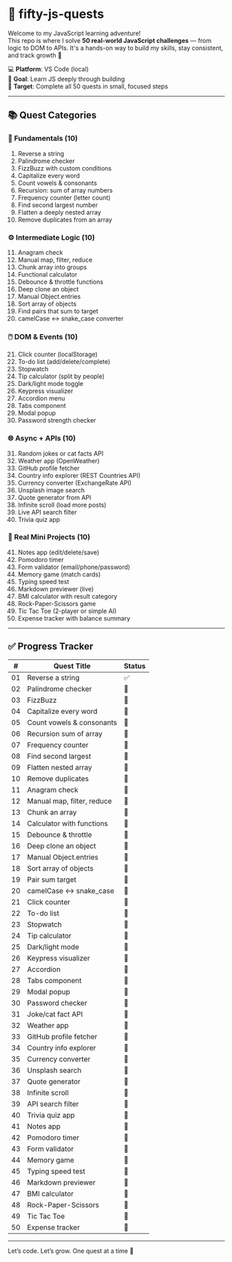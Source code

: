 # 🧠 fifty-js-quests

Welcome to my JavaScript learning adventure!  
This repo is where I solve **50 real-world JavaScript challenges** — from logic to DOM to APIs. It's a hands-on way to build my skills, stay consistent, and track growth 💪

💻 **Platform**: VS Code (local)  
🎯 **Goal**: Learn JS deeply through building  
📅 **Target**: Complete all 50 quests in small, focused steps

---

## 📚 Quest Categories

### 🌼 Fundamentals (10)
1. Reverse a string
2. Palindrome checker
3. FizzBuzz with custom conditions
4. Capitalize every word
5. Count vowels & consonants
6. Recursion: sum of array numbers
7. Frequency counter (letter count)
8. Find second largest number
9. Flatten a deeply nested array
10. Remove duplicates from an array

### ⚙️ Intermediate Logic (10)
11. Anagram check
12. Manual map, filter, reduce
13. Chunk array into groups
14. Functional calculator
15. Debounce & throttle functions
16. Deep clone an object
17. Manual Object.entries
18. Sort array of objects
19. Find pairs that sum to target
20. camelCase ↔ snake_case converter

### 🖱️ DOM & Events (10)
21. Click counter (localStorage)
22. To-do list (add/delete/complete)
23. Stopwatch
24. Tip calculator (split by people)
25. Dark/light mode toggle
26. Keypress visualizer
27. Accordion menu
28. Tabs component
29. Modal popup
30. Password strength checker

### 🌐 Async + APIs (10)
31. Random jokes or cat facts API
32. Weather app (OpenWeather)
33. GitHub profile fetcher
34. Country info explorer (REST Countries API)
35. Currency converter (ExchangeRate API)
36. Unsplash image search
37. Quote generator from API
38. Infinite scroll (load more posts)
39. Live API search filter
40. Trivia quiz app

### 🧩 Real Mini Projects (10)
41. Notes app (edit/delete/save)
42. Pomodoro timer
43. Form validator (email/phone/password)
44. Memory game (match cards)
45. Typing speed test
46. Markdown previewer (live)
47. BMI calculator with result category
48. Rock-Paper-Scissors game
49. Tic Tac Toe (2-player or simple AI)
50. Expense tracker with balance summary

---

## ✅ Progress Tracker

| # | Quest Title | Status |
|---|-------------|--------|
| 01 | Reverse a string | ✅ |
| 02 | Palindrome checker | 🔲 |
| 03 | FizzBuzz | 🔲 |
| 04 | Capitalize every word | 🔲 |
| 05 | Count vowels & consonants | 🔲 |
| 06 | Recursion sum of array | 🔲 |
| 07 | Frequency counter | 🔲 |
| 08 | Find second largest | 🔲 |
| 09 | Flatten nested array | 🔲 |
| 10 | Remove duplicates | 🔲 |
| 11 | Anagram check | 🔲 |
| 12 | Manual map, filter, reduce | 🔲 |
| 13 | Chunk an array | 🔲 |
| 14 | Calculator with functions | 🔲 |
| 15 | Debounce & throttle | 🔲 |
| 16 | Deep clone an object | 🔲 |
| 17 | Manual Object.entries | 🔲 |
| 18 | Sort array of objects | 🔲 |
| 19 | Pair sum target | 🔲 |
| 20 | camelCase ↔ snake_case | 🔲 |
| 21 | Click counter | 🔲 |
| 22 | To-do list | 🔲 |
| 23 | Stopwatch | 🔲 |
| 24 | Tip calculator | 🔲 |
| 25 | Dark/light mode | 🔲 |
| 26 | Keypress visualizer | 🔲 |
| 27 | Accordion | 🔲 |
| 28 | Tabs component | 🔲 |
| 29 | Modal popup | 🔲 |
| 30 | Password checker | 🔲 |
| 31 | Joke/cat fact API | 🔲 |
| 32 | Weather app | 🔲 |
| 33 | GitHub profile fetcher | 🔲 |
| 34 | Country info explorer | 🔲 |
| 35 | Currency converter | 🔲 |
| 36 | Unsplash search | 🔲 |
| 37 | Quote generator | 🔲 |
| 38 | Infinite scroll | 🔲 |
| 39 | API search filter | 🔲 |
| 40 | Trivia quiz app | 🔲 |
| 41 | Notes app | 🔲 |
| 42 | Pomodoro timer | 🔲 |
| 43 | Form validator | 🔲 |
| 44 | Memory game | 🔲 |
| 45 | Typing speed test | 🔲 |
| 46 | Markdown previewer | 🔲 |
| 47 | BMI calculator | 🔲 |
| 48 | Rock-Paper-Scissors | 🔲 |
| 49 | Tic Tac Toe | 🔲 |
| 50 | Expense tracker | 🔲 |

---

Let’s code. Let’s grow. One quest at a time 💫
